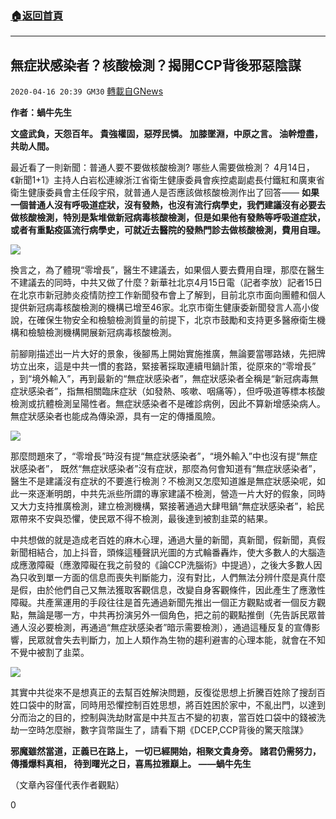 ###  [:house:返回首頁](https://github.com/ourhimalayas/txt)
---

## 無症狀感染者？核酸檢測？揭開CCP背後邪惡陰謀
`2020-04-16 20:39 GM30` [轉載自GNews](https://gnews.org/zh-hant/174791/)

**作者：蝸牛先生**

**文盛武負，天怨百年。 
貴強權固，惡殍民憐。 
加膝墜淵，中原之言。 
油幹燈盡，共助人間。**

最近看了一則新聞：普通人要不要做核酸檢測? 哪些人需要做檢測？ 4月14日，《新聞1+1》主持人白岩松連線浙江省衛生健康委員會疾控處副處長付鐵紅和廣東省衛生健康委員會主任段宇飛，就普通人是否應該做核酸檢測作出了回答—— **如果一個普通人沒有呼吸道症狀，沒有發熱，也沒有流行病學史，我們建議沒有必要去做核酸檢測，特別是紮堆做新冠病毒核酸檢測，但是如果他有發熱等呼吸道症狀，或者有重點疫區流行病學史，可就近去醫院的發熱門診去做核酸檢測，費用自理。**

![](https://s3.amazonaws.com/gnews-media-offload/wp-content/uploads/2020/04/16203302/1-88.png)

換言之，為了體現“零增長”，醫生不建議去，如果個人要去費用自理，那麼在醫生不建議去的同時，中共又做了什麼？新華社北京4月15日電（記者李放）記者15日在北京市新冠肺炎疫情防控工作新聞發布會上了解到，目前北京市面向團體和個人提供新冠病毒核酸檢測的機構已增至46家。北京市衛生健康委新聞發言人高小俊說，在確保生物安全和檢驗檢測質量的前提下，北京市鼓勵和支持更多醫療衛生機構和檢驗檢測機構開展新冠病毒核酸檢測。

前腳剛描述出一片大好的景象，後腳馬上開始實施推廣，無論要當哪路婊，先把牌坊立出來，這是中共一慣的套路，緊接著採取連續甩鍋計策，從原來的“零增長” ，到“境外輸入”，再到最新的“無症狀感染者”，無症狀感染者全稱是“新冠病毒無症狀感染者”，指無相關臨床症狀（如發熱、咳嗽、咽痛等），但呼吸道等標本核酸檢測或抗體檢測呈陽性者。無症狀感染者不是確診病例，因此不算新增感染病人。無症狀感染者也能成為傳染源，具有一定的傳播風險。

![](https://s3.amazonaws.com/gnews-media-offload/wp-content/uploads/2020/04/16203340/2-110.jpg)

那麼問題來了，“零增長”時沒有提“無症狀感染者”，“境外輸入”中也沒有提“無症狀感染者”， 既然“無症狀感染者”沒有症狀，那麼為何會知道有“無症狀感染者”，醫生不是建議沒有症狀的不要進行檢測？不檢測又怎麼知道誰是無症狀感染呢，如此一來逐漸明朗，中共先派些所謂的專家建議不檢測，營造一片大好的假象，同時又大力支持推廣檢測，建立檢測機構，緊接著通過大肆甩鍋“無症狀感染者”，給民眾帶來不安與恐懼，使民眾不得不檢測，最後達到被割韭菜的結果。

中共想做的就是造成老百姓的麻木心理，通過大量的新聞，真新聞，假新聞，真假新聞相結合，加上抖音，頭條這種聲訊光圖的方式輪番轟炸，使大多數人的大腦造成應激障礙（應激障礙在我之前發的《論CCP洗腦術》中提過），之後大多數人因為只收到單一方面的信息而喪失判斷能力，沒有對比，人們無法分辨什麼是真什麼是假，由於他們自己又無法獲取客觀信息，改變自身客觀條件，因此產生了應激性障礙。共產黨運用的手段往往是首先通過新聞先推出一個正方觀點或者一個反方觀點，無論是哪一方，中共再扮演另外一個角色，把之前的觀點推倒（先告訴民眾普通人沒必要檢測，再通過“無症狀感染者”暗示需要檢測），通過這種反复的宣傳影響，民眾就會失去判斷力，加上人類作為生物的趨利避害的心理本能，就會在不知不覺中被割了韭菜。

![](https://s3.amazonaws.com/gnews-media-offload/wp-content/uploads/2020/04/16203416/3-89.jpg)

其實中共從來不是想真正的去幫百姓解決問題，反復從思想上折騰百姓除了搜刮百姓口袋中的財富，同時用恐懼控制百姓思想，將百姓困於家中，不亂出門，以達到分而治之的目的，控制與洗劫財富是中共亙古不變的初衷，當百姓口袋中的錢被洗劫一空時怎麼辦，數字貨幣誕生了，請看下期《DCEP,CCP背後的驚天陰謀》

**邪魔雖然當道，正義已在路上， 
一切已經開始，相聚文貴身旁。 
諸君仍需努力，傳播爆料真相， 
待到曙光之日，喜馬拉雅巔上。 
 ——蝸牛先生**

（文章內容僅代表作者觀點）

0
